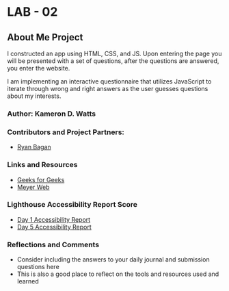 # LAB - 02

## About Me Project

I constructed an app using HTML, CSS, and JS. Upon entering the page you will be presented with a set of questions, after the questions are answered, you enter the website.

I am implementing an interactive questionnaire that utilizes JavaScript to iterate through wrong and right answers as the user guesses questions about my interests.

### Author: Kameron D. Watts

### Contributors and Project Partners:

* [Ryan Bagan](https://github.com/Ryanb021)

### Links and Resources

* [Geeks for Geeks](https://www.geeksforgeeks.org/css-combine-background-image-with-gradient-overlay/)
* [Meyer Web](https://meyerweb.com/eric/tools/css/reset/)

### Lighthouse Accessibility Report Score

* [Day 1 Accessibility Report](img/Screenshot%202023-01-24%20at%203.48.48%20PM.png) 
* [Day 5 Accessibility Report](/img/Screenshot%202023-01-29%20at%206.39.08%20PM.png)

### Reflections and Comments

* Consider including the answers to your daily journal and submission questions here
* This is also a good place to reflect on the tools and resources used and learned
